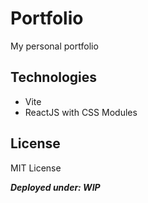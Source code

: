 # Portfolio
My personal portfolio

## Technologies
- Vite
- ReactJS with CSS Modules

## License
MIT License

***Deployed under: WIP***
